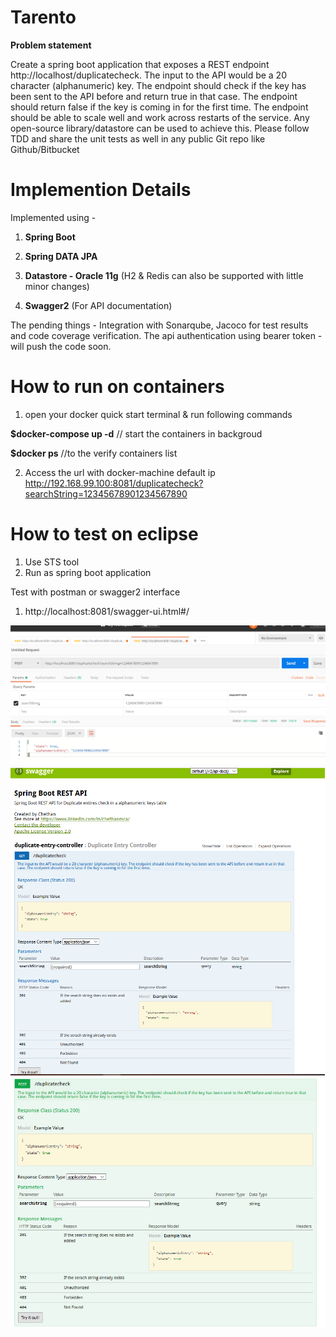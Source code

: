# Tarento
**Problem statement**

Create a spring boot application that exposes a REST endpoint http://localhost/duplicatecheck. 
The input to the API would be a 20 character (alphanumeric) key. The endpoint should check if the key has been sent to the API before and return true in that case. The endpoint should return false if the key is coming in for the first time. The endpoint should be able to scale well and work across restarts of the service. Any open-source library/datastore can be used to achieve this. Please follow TDD and share the unit tests as well in any public Git repo like Github/Bitbucket

# Implemention Details
 Implemented using - 
 1. **Spring Boot**
 
 2. **Spring DATA JPA**
 
 3. **Datastore - Oracle 11g** (H2 & Redis can also be supported with little minor changes)
 
 4. **Swagger2** (For API documentation)
 
 The pending things - Integration with Sonarqube, Jacoco for test results and code coverage verification. The api authentication using bearer token  - will push the code soon.
 
 # How to run on containers
  1. open your docker quick start terminal & run following commands
  
  **$docker-compose up -d**    // start the containers in backgroud
  
  **$docker ps**             //to the verify containers list
  
  2. Access the url with docker-machine default ip 
     http://192.168.99.100:8081/duplicatecheck?searchString=12345678901234567890
  
 
 # How to test on eclipse
 1. Use STS tool
 2. Run as spring boot application
  
 Test with postman or swagger2 interface
 1. http://localhost:8081/swagger-ui.html#/  
 
 ![alt text](https://github.com/chethanrepo/tarento/blob/master/docs/search_post_man.png)
 ![alt text](https://github.com/chethanrepo/tarento/blob/master/docs/swagger1.png)
 ![alt text](https://github.com/chethanrepo/tarento/blob/master/docs/swagger2.png)

 
 
 
